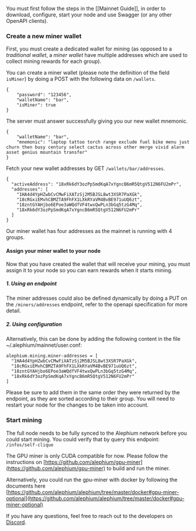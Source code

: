 You must first follow the steps in the [[Mainnet Guide]], in order to download, configure, start your node and use Swagger (or any other OpenAPI clients).

### Create a new miner wallet

First, you must create a dedicated wallet for mining (as opposed to a *traditional wallet*, a *miner wallet* have multiple addresses which are used to collect mining rewards for each group).

You can create a miner wallet (please note the definition of the field `isMiner`) by doing a POST with the following data on `/wallets`.

    {
        "password": "123456",
        "walletName": "bar",
        "isMiner": true
    }

The server must answer successfully giving you our new wallet mnemonic.

    {
        "walletName": "bar",
        "mnemonic": "laptop tattoo torch range exclude fuel bike menu just churn then busy century select cactus across other merge vivid alarm asset genius mountain transfer"
    }

Fetch your new wallet addresses by GET `/wallets/bar/addresses`.

    {
      "activeAddress": "18xRk6dY3ozPpSmdKqA7xYgncB6mR5QtgV512N6FU2mPr",
      "addresses": [
        "1HA4d4YpHZwbCvCMwFiXATzSj2M5BJSL8wt3XSR7PaXGk",
        "18cRGxiEMvhCBMZTA9FhFX1LXkRYaVM4BvBE971uUQ6zt",
        "18zntGYAHjbo6EPoe3aWQdfVF4twxQwPLn3bGq5tzG4Mq",
        "18xRk6dY3ozPpSmdKqA7xYgncB6mR5QtgV512N6FU2mPr"
      ]
    }

Our miner wallet has four addresses as the mainnet is running with 4 groups.

#### Assign your miner wallet to your node

Now that you have created the wallet that will receive your mining, you must assign it to your node so you can earn rewards when it starts mining.

##### 1. Using an endpoint

The miner addresses could also be defined dynamically by doing a PUT on the `/miners/addresses` endpoint, refer to the openapi specification for more detail.

##### 2. Using configuration

Alternatively, this can be done by adding the following content in the file ~/.alephium/mainnet/user.conf:

    alephium.mining.miner-addresses = [
      "1HA4d4YpHZwbCvCMwFiXATzSj2M5BJSL8wt3XSR7PaXGk",
      "18cRGxiEMvhCBMZTA9FhFX1LXkRYaVM4BvBE971uUQ6zt",
      "18zntGYAHjbo6EPoe3aWQdfVF4twxQwPLn3bGq5tzG4Mq",
      "18xRk6dY3ozPpSmdKqA7xYgncB6mR5QtgV512N6FU2mPr"
    ]

Please be sure to add them in the same order they were returned by the endpoint, as they are sorted according to their group.
You will need to restart your node for the changes to be taken into account.

### Start mining

The full node needs to be fully synced to the Alephium network before you could start mining. You could verify that by query this endpoint: `/infos/self-clique`

The GPU miner is only CUDA compatible for now. Please follow the instructions on [https://github.com/alephium/gpu-miner](https://github.com/alephium/gpu-miner) to build and run the miner.

Alternatively, you could run the gpu-miner with docker by following the documents here [https://github.com/alephium/alephium/tree/master/docker#gpu-miner-optional](https://github.com/alephium/alephium/tree/master/docker#gpu-miner-optional)

If you have any questions, feel free to reach out to the developers on [Discord](https://discord.gg/4BEUkc9zpA).
